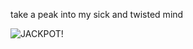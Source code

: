take a peak into my sick and twisted mind
  
![JACKPOT!](https://github.com/user-attachments/assets/03e4f039-4585-41eb-9263-116839d437c7)
